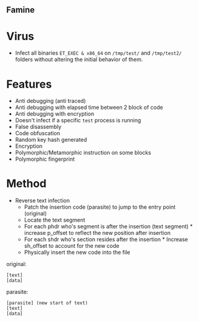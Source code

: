 ## Famine

# Virus

- Infect all binaries `ET_EXEC & x86_64` on `/tmp/test/` and `/tmp/test2/` folders without altering the initial behavior of them.

# Features

- Anti debugging (anti traced)
- Anti debugging with elapsed time between 2 block of code
- Anti debugging with encryption
- Doesn't infect if a specific `test` process is running
- False disassembly
- Code obfuscation
- Random key hash generated
- Encryption
- Polymorphic/Metamorphic instruction on some blocks
- Polymorphic fingerprint


# Method
- Reverse text infection
    * Patch the insertion code (parasite) to jump to the entry point
      (original)
    * Locate the text segment
    * For each phdr who's segment is after the insertion (text segment)
            * increase p_offset to reflect the new position after insertion
    * For each shdr who's section resides after the insertion
            * Increase sh_offset to account for the new code
    * Physically insert the new code into the file

original:

	[text]
	[data]

parasite:

	[parasite] (new start of text)
	[text]
	[data]

